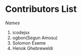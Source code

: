 # Contributors List 

*Names*

1. icodejsx  
2. ogbon(Segun Amosu)
3. Solomon Eseme
4. Henok Ghebreweldi

